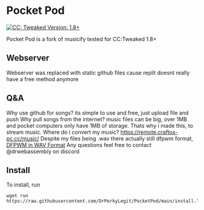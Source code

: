 # Pocket Pod

[![CC: Tweaked Version: 1.8+](https://img.shields.io/badge/CC:%20tweaked-1.8+-green?style=flat-square&logo=GNOME%20Terminal)](https://tweaked.cc/)

Pocket Pod is a fork of musicify tested for CC:Tweaked 1.8+

## Webserver
Webserver was replaced with static github files cause replit doesnt really have a free method anymore

## Q&A
Why use github for songs? its simple to use and free, just upload file and push
Why pull songs from the internet? music files can be big, over 1MB and pocket computers only have 1MB of storage. Thats why i made this, to stream music.
Where do i convert my music? https://remote.craftos-pc.cc/music/
Despite my files being .wav there actually still dfpwm format, [DFPWM in WAV Format](https://gist.github.com/MCJack123/90c24b64c8e626c7f130b57e9800962c)
Any questions feel free to contact @drwebassembly on discord

## Install

To install, run

```shell
wget run https://raw.githubusercontent.com/DrPerkyLegit/PocketPod/main/install.lua
```
